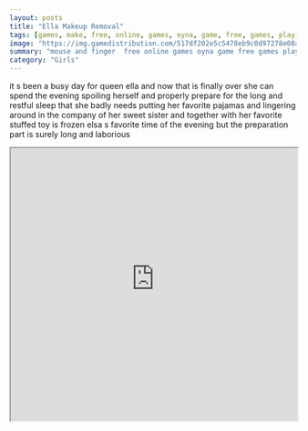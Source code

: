 ```yaml
---
layout: posts
title: "Ella Makeup Removal"
tags: [games, make, free, online, games, oyna, game, free, games, play, play, games]
image: "https://img.gamedistribution.com/517df202e5c5478eb9c0d97278e08af7-512x384.jpeg"
summary: "mouse and finger  free online games oyna game free games play play games"
category: "Girls"
---
```


it s been a busy day for queen ella and now that is finally over she can spend the evening spoiling herself and properly prepare for the long and restful sleep that she badly needs putting her favorite pajamas and lingering around in the company of her sweet sister and together with her favorite stuffed toy is frozen elsa s favorite time of the evening but the preparation part is surely long and laborious

<iframe width="100%" height="480px;" src="https://html5.gamedistribution.com/517df202e5c5478eb9c0d97278e08af7/"></iframe>